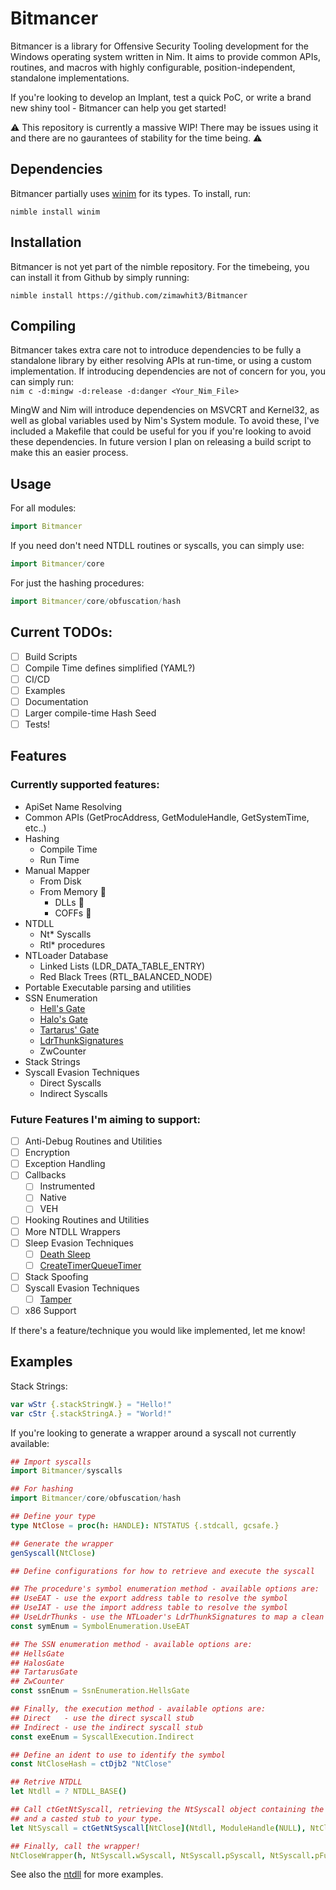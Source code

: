 # Bitmancer
Bitmancer is a library for Offensive Security Tooling development for the Windows operating system written in Nim. It aims to provide common APIs, routines, and macros with highly configurable, position-independent, standalone implementations. 

If you're looking to develop an Implant, test a quick PoC, or write a brand new shiny tool - Bitmancer can help you get started!

:warning: This repository is currently a massive WIP! There may be issues using it and there are no gaurantees of stability for the time being. :warning:

## Dependencies
Bitmancer partially uses [winim](https://github.com/khchen/winim) for its types. To install, run:   

`nimble install winim`

## Installation
Bitmancer is not yet part of the nimble repository. For the timebeing, you can install it from Github by simply running:  

`nimble install https://github.com/zimawhit3/Bitmancer`

## Compiling
Bitmancer takes extra care not to introduce dependencies to be fully a standalone library by either resolving APIs at run-time, or using a custom implementation. If introducing dependencies are not of concern for you, you can simply run: <br>
`nim c -d:mingw -d:release -d:danger <Your_Nim_File>`

MingW and Nim will introduce dependencies on MSVCRT and Kernel32, as well as global variables used by Nim's System module. To avoid these, I've included a Makefile that could be useful for you if you're looking to avoid these dependencies. In future version I plan on releasing a build script to make this an easier process.

## Usage
For all modules:
```nim 
import Bitmancer
```
If you need don't need NTDLL routines or syscalls, you can simply use:
```nim
import Bitmancer/core
```

For just the hashing procedures:
```nim
import Bitmancer/core/obfuscation/hash
```

## Current TODOs:
* [ ] Build Scripts
* [ ] Compile Time defines simplified (YAML?)
* [ ] CI/CD
* [ ] Examples
* [ ] Documentation
* [ ] Larger compile-time Hash Seed
* [ ] Tests!

## Features
### Currently supported features:
* ApiSet Name Resolving
* Common APIs (GetProcAddress, GetModuleHandle, GetSystemTime, etc..)
* Hashing 
  * Compile Time
  * Run Time
* Manual Mapper
  * From Disk
  * From Memory :construction:
    * DLLs :construction:
    * COFFs :construction:
* NTDLL
  * Nt* Syscalls
  * Rtl* procedures
* NTLoader Database
  * Linked Lists (LDR_DATA_TABLE_ENTRY)
  * Red Black Trees (RTL_BALANCED_NODE)
* Portable Executable parsing and utilities
* SSN Enumeration
  * [Hell's Gate](https://github.com/am0nsec/HellsGate)
  * [Halo's Gate](https://sektor7.net/#!res/2021/halosgate.md)
  * [Tartarus' Gate](https://github.com/trickster0/TartarusGate)
  * [LdrThunkSignatures](https://github.com/mdsecactivebreach/ParallelSyscalls/)
  * ZwCounter
* Stack Strings
* Syscall Evasion Techniques
  * Direct Syscalls
  * Indirect Syscalls

### Future Features I'm aiming to support:
* [ ] Anti-Debug Routines and Utilities
* [ ] Encryption
* [ ] Exception Handling
* [ ] Callbacks
  * [ ] Instrumented
  * [ ] Native
  * [ ] VEH
* [ ] Hooking Routines and Utilities
* [ ] More NTDLL Wrappers
* [ ] Sleep Evasion Techniques
  * [ ] [Death Sleep](https://github.com/janoglezcampos/DeathSleep)
  * [ ] [CreateTimerQueueTimer](https://github.com/Cracked5pider/Ekko)
* [ ] Stack Spoofing
* [ ] Syscall Evasion Techniques
  * [ ] [Tamper](https://github.com/rad9800/TamperingSyscalls)
* [ ] x86 Support

If there's a feature/technique you would like implemented, let me know!

## Examples
Stack Strings:
```nim
var wStr {.stackStringW.} = "Hello!"
var cStr {.stackStringA.} = "World!"
```

If you're looking to generate a wrapper around a syscall not currently available:
```nim
## Import syscalls
import Bitmancer/syscalls

## For hashing
import Bitmancer/core/obfuscation/hash

## Define your type
type NtClose = proc(h: HANDLE): NTSTATUS {.stdcall, gcsafe.}

## Generate the wrapper
genSyscall(NtClose)

## Define configurations for how to retrieve and execute the syscall

## The procedure's symbol enumeration method - available options are:
## UseEAT - use the export address table to resolve the symbol
## UseIAT - use the import address table to resolve the symbol
## UseLdrThunks - use the NTLoader's LdrThunkSignatures to map a clean NTDLL to resolve symbols from
const symEnum = SymbolEnumeration.UseEAT

## The SSN enumeration method - available options are:
## HellsGate
## HalosGate
## TartarusGate
## ZwCounter
const ssnEnum = SsnEnumeration.HellsGate

## Finally, the execution method - available options are:
## Direct   - use the direct syscall stub
## Indirect - use the indirect syscall stub
const exeEnum = SyscallExecution.Indirect

## Define an ident to use to identify the symbol
const NtCloseHash = ctDjb2 "NtClose"

## Retrive NTDLL
let Ntdll = ? NTDLL_BASE()

## Call ctGetNtSyscall, retrieving the NtSyscall object containing the SSN, pointer to the address of the function
## and a casted stub to your type.
let NtSyscall = ctGetNtSyscall[NtClose](Ntdll, ModuleHandle(NULL), NtCloseHash, symEnum, ssnEnum, exeEnum)

## Finally, call the wrapper!
NtCloseWrapper(h, NtSyscall.wSyscall, NtSyscall.pSyscall, NtSyscall.pFunction)
```
See also the [ntdll](./Bitmancer/ntdll/) for more examples.
